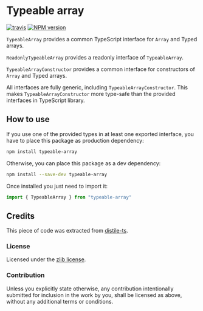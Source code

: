 
# Typeable array

[![travis][travis-image]][travis-url]
[![NPM version][npm-image]][npm-url]

`TypeableArray` provides a common TypeScript interface for `Array` and
 Typed arrays.

`ReadonlyTypeableArray` provides a readonly interface of `TypeableArray`.

`TypeableArrayConstructor` provides a common interface for constructors of
`Array` and Typed arrays.

All interfaces are fully generic, including `TypeableArrayConstructor`. This
 makes `TypeableArrayConstructor` more type-safe than the provided interfaces
 in TypeScript library.


## How to use

If you use one of the provided types in at least one exported interface,
 you have to place this package as production dependency:

```bash
npm install typeable-array
```

Otherwise, you can place this package as a dev dependency:

```bash
npm install --save-dev typeable-array
```

Once installed you just need to import it:

```typescript
import { TypeableArray } from "typeable-array"
```


## Credits

This piece of code was extracted from [distile-ts][distile-ts].

### License

Licensed under the [zlib license](https://opensource.org/licenses/zlib).

### Contribution

Unless you explicitly state otherwise, any contribution intentionally submitted
 for inclusion in the work by you, shall be licensed as above, without any
 additional terms or conditions.


[travis-image]:
https://img.shields.io/travis/Conaclos/typeable-array/master.svg
[travis-url]: https://travis-ci.org/Conaclos/typeable-array
[npm-image]:
https://img.shields.io/npm/v/typeable-array.svg?style=flat-square
[npm-url]:
https://www.npmjs.com/package/typeable-array
[distile-ts]: https://github.com/Conaclos/distile-ts

